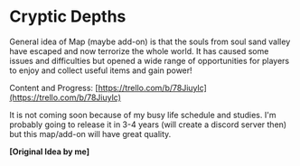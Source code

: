 # Cryptic Depths

General idea of Map (maybe add-on) is that the souls from soul sand valley have escaped and now terrorize the whole world. It has caused some issues and difficulties but opened a wide range of opportunities for players to enjoy and collect useful items and gain power!

Content and Progress: [https://trello.com/b/78Jiuylc](https://trello.com/b/78Jiuylc)

It is not coming soon because of my busy life schedule and studies. I'm probably going to release it in 3-4 years (will create a discord server then) but this map/add-on will have great quality.

**[Original Idea by me]**

